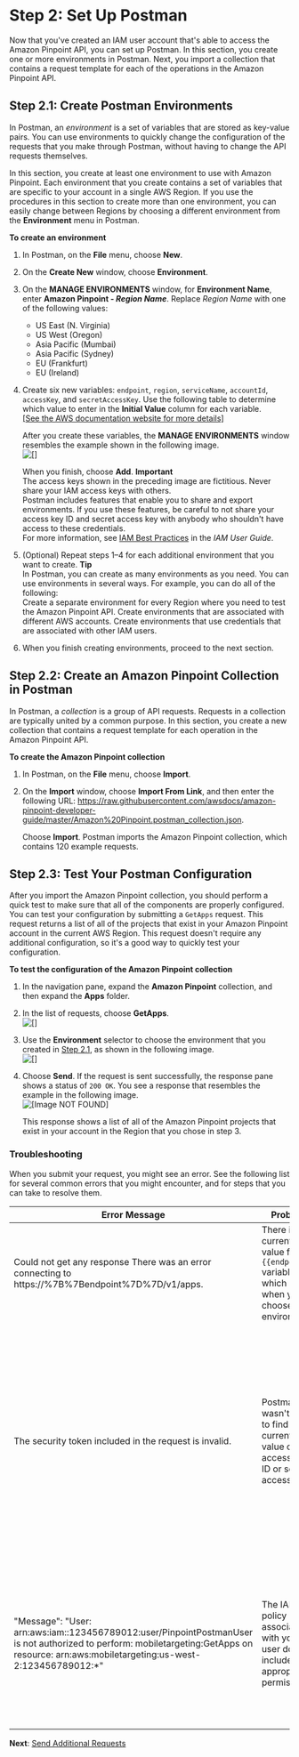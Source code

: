 # Step 2: Set Up Postman<a name="tutorials-using-postman-configuration"></a>

Now that you've created an IAM user account that's able to access the Amazon Pinpoint API, you can set up Postman\. In this section, you create one or more environments in Postman\. Next, you import a collection that contains a request template for each of the operations in the Amazon Pinpoint API\.

## Step 2\.1: Create Postman Environments<a name="tutorials-using-postman-configuration-create-environments"></a>

In Postman, an *environment* is a set of variables that are stored as key\-value pairs\. You can use environments to quickly change the configuration of the requests that you make through Postman, without having to change the API requests themselves\.

In this section, you create at least one environment to use with Amazon Pinpoint\. Each environment that you create contains a set of variables that are specific to your account in a single AWS Region\. If you use the procedures in this section to create more than one environment, you can easily change between Regions by choosing a different environment from the **Environment** menu in Postman\.

**To create an environment**

1. In Postman, on the **File** menu, choose **New**\.

1. On the **Create New** window, choose **Environment**\.

1. On the **MANAGE ENVIRONMENTS** window, for **Environment Name**, enter **Amazon Pinpoint \- *Region Name***\. Replace *Region Name* with one of the following values:
   + US East \(N\. Virginia\)
   + US West \(Oregon\)
   + Asia Pacific \(Mumbai\)
   + Asia Pacific \(Sydney\)
   + EU \(Frankfurt\)
   + EU \(Ireland\)

1. Create six new variables: `endpoint`, `region`, `serviceName`, `accountId`, `accessKey`, and `secretAccessKey`\. Use the following table to determine which value to enter in the **Initial Value** column for each variable\.    
[\[See the AWS documentation website for more details\]](http://docs.aws.amazon.com/pinpoint/latest/developerguide/tutorials-using-postman-configuration.html)

   After you create these variables, the **MANAGE ENVIRONMENTS** window resembles the example shown in the following image\.  
![\[\]](http://docs.aws.amazon.com/pinpoint/latest/developerguide/images/Postman_Tutorial_2.1_4.png)

   When you finish, choose **Add**\.
**Important**  
The access keys shown in the preceding image are fictitious\. Never share your IAM access keys with others\.  
Postman includes features that enable you to share and export environments\. If you use these features, be careful to not share your access key ID and secret access key with anybody who shouldn't have access to these credentials\.  
For more information, see [IAM Best Practices](https://docs.aws.amazon.com/IAM/latest/UserGuide/best-practices.html) in the *IAM User Guide*\.

1. \(Optional\) Repeat steps 1–4 for each additional environment that you want to create\.
**Tip**  
In Postman, you can create as many environments as you need\. You can use environments in several ways\. For example, you can do all of the following:  
Create a separate environment for every Region where you need to test the Amazon Pinpoint API\.
Create environments that are associated with different AWS accounts\.
Create environments that use credentials that are associated with other IAM users\.

1. When you finish creating environments, proceed to the next section\.

## Step 2\.2: Create an Amazon Pinpoint Collection in Postman<a name="tutorials-using-postman-configuration-create-pinpoint-collection"></a>

In Postman, a *collection* is a group of API requests\. Requests in a collection are typically united by a common purpose\. In this section, you create a new collection that contains a request template for each operation in the Amazon Pinpoint API\.

**To create the Amazon Pinpoint collection**

1. In Postman, on the **File** menu, choose **Import**\.

1. On the **Import** window, choose **Import From Link**, and then enter the following URL: [https://raw\.githubusercontent\.com/awsdocs/amazon\-pinpoint\-developer\-guide/master/Amazon%20Pinpoint\.postman\_collection\.json](https://raw.githubusercontent.com/awsdocs/amazon-pinpoint-developer-guide/master/Amazon%20Pinpoint.postman_collection.json)\. 

   Choose **Import**\. Postman imports the Amazon Pinpoint collection, which contains 120 example requests\.

## Step 2\.3: Test Your Postman Configuration<a name="tutorials-using-postman-configuration-test-operation"></a>

After you import the Amazon Pinpoint collection, you should perform a quick test to make sure that all of the components are properly configured\. You can test your configuration by submitting a `GetApps` request\. This request returns a list of all of the projects that exist in your Amazon Pinpoint account in the current AWS Region\. This request doesn't require any additional configuration, so it's a good way to quickly test your configuration\.

**To test the configuration of the Amazon Pinpoint collection**

1. In the navigation pane, expand the **Amazon Pinpoint** collection, and then expand the **Apps** folder\.

1. In the list of requests, choose **GetApps**\.  
![\[\]](http://docs.aws.amazon.com/pinpoint/latest/developerguide/images/Postman_Tutorial_2.3_2.png)

1. Use the **Environment** selector to choose the environment that you created in [Step 2\.1](#tutorials-using-postman-configuration-create-environments), as shown in the following image\.  
![\[\]](http://docs.aws.amazon.com/pinpoint/latest/developerguide/images/Postman_Tutorial_Environments.png)

1. Choose **Send**\. If the request is sent successfully, the response pane shows a status of `200 OK`\. You see a response that resembles the example in the following image\.  
![\[Image NOT FOUND\]](http://docs.aws.amazon.com/pinpoint/latest/developerguide/images/Postman_Tutorial_2.3_3.png)

   This response shows a list of all of the Amazon Pinpoint projects that exist in your account in the Region that you chose in step 3\.

### Troubleshooting<a name="tutorials-using-postman-configuration-test-operation-troubleshooting"></a>

When you submit your request, you might see an error\. See the following list for several common errors that you might encounter, and for steps that you can take to resolve them\.


| Error Message | Problem | Resolution | 
| --- | --- | --- | 
|  Could not get any response There was an error connecting to https://%7B%7Bendpoint%7D%7D/v1/apps\.  |  There is no current value for the `{{endpoint}}` variable, which is set when you choose an environment\.  | Use the environment selector to choose an environment\. | 
|  The security token included in the request is invalid\.  |  Postman wasn't able to find the current value of your access key ID or secret access key\.  |  Choose the gear icon near the environment selector, and then choose the current environment\. Make sure that the `accessKey` and `secretAccessKey` values appear in both the **INITIAL VALUE** and **CURRENT VALUE** columns, and that you entered the credentials correctly\.  | 
|  "Message": "User: arn:aws:iam::123456789012:user/PinpointPostmanUser is not authorized to perform: mobiletargeting:GetApps on resource: arn:aws:mobiletargeting:us\-west\-2:123456789012:\*"  |  The IAM policy associated with your user doesn't include the appropriate permissions\.  |  Make sure that your IAM user has the permissions that are described in [Step 1\.1](tutorials-using-postman-iam-user.md#tutorials-using-postman-iam-user-create-policy), and that you provided the correct credentials when you created the environment in [Step 2\.1](#tutorials-using-postman-configuration-create-environments)\.  | 

**Next**: [Send Additional Requests](tutorials-using-postman-sample-requests.md)